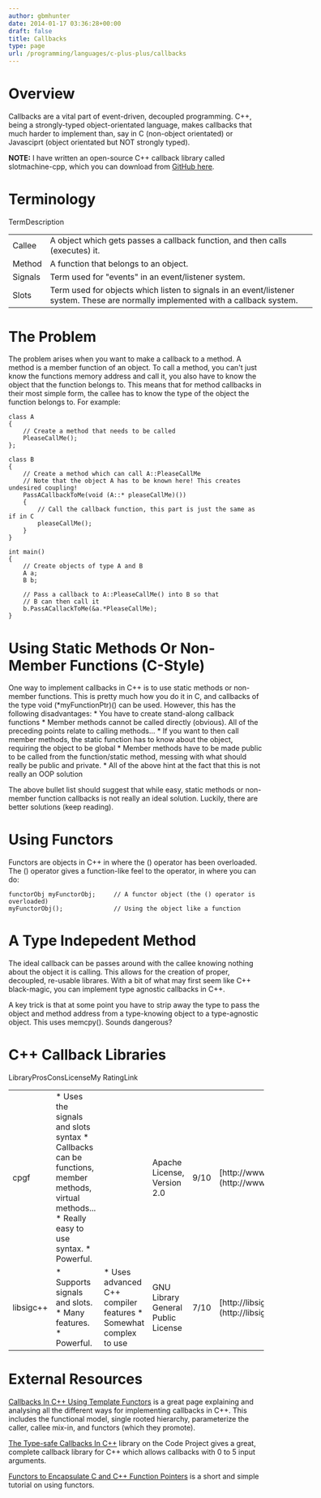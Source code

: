 ```yaml
---
author: gbmhunter
date: 2014-01-17 03:36:28+00:00
draft: false
title: Callbacks
type: page
url: /programming/languages/c-plus-plus/callbacks
---
```


# Overview

Callbacks are a vital part of event-driven, decoupled programming. C++, being a strongly-typed object-orientated language, makes callbacks that much harder to implement than, say in C (non-object orientated) or Javasciprt (object orientated but NOT strongly typed).

**NOTE:** I have written an open-source C++ callback library called slotmachine-cpp, which you can download from [GitHub here](https://github.com/gbmhunter/slotmachine-cpp).

# Terminology

<table style="width: 600px;" ><tbody ><tr >TermDescription</tr><tr >
<td >Callee
</td>
<td >A object which gets passes a callback function, and then calls (executes) it.
</td></tr><tr >
<td >Method
</td>
<td >A function that belongs to an object.
</td></tr><tr id="signals" >
<td >Signals
</td>
<td >Term used for "events" in an event/listener system.
</td></tr><tr >
<td >Slots
</td>
<td >Term used for objects which listen to signals in an event/listener system. These are normally implemented with a callback system.
</td></tr></tbody></table>

# The Problem

The problem arises when you want to make a callback to a method. A method is a member function of an object. To call a method, you can't just know the functions memory address and call it, you also have to know the object that the function belongs to. This means that for method callbacks in their most simple form, the callee has to know the type of the object the function belongs to. For example:
    
    class A
    {
    	// Create a method that needs to be called
    	PleaseCallMe();
    };
    
    class B
    {
    	// Create a method which can call A::PleaseCallMe
    	// Note that the object A has to be known here! This creates undesired coupling!
    	PassACallbackToMe(void (A::* pleaseCallMe)())
    	{
    		// Call the callback function, this part is just the same as if in C
    		pleaseCallMe();
    	}
    }
    
    int main()
    {
    	// Create objects of type A and B
    	A a;
    	B b;
    
    	// Pass a callback to A::PleaseCallMe() into B so that
    	// B can then call it
    	b.PassACallackToMe(&a.*PleaseCallMe);
    }
    

# Using Static Methods Or Non-Member Functions (C-Style)

One way to implement callbacks in C++ is to use static methods or non-member functions. This is pretty much how you do it in C, and callbacks of the type void (*myFunctionPtr)() can be used. However, this has the following disadvantages:  * You have to create stand-along callback functions  * Member methods cannot be called directly (obvious). All of the preceding points relate to calling methods...  * If you want to then call member methods, the static function has to know about the object, requiring the object to be global  * Member methods have to be made public to be called from the function/static method, messing with what should really be public and private.  * All of the above hint at the fact that this is not really an OOP solution

The above bullet list should suggest that while easy, static methods or non-member function callbacks is not really an ideal solution. Luckily, there are better solutions (keep reading).

# Using Functors

Functors are objects in C++ in where the () operator has been overloaded. The () operator gives a function-like feel to the operator, in where you can do:
    
    functorObj myFunctorObj;     // A functor object (the () operator is overloaded)
    myFunctorObj();              // Using the object like a function
    

# A Type Indepedent Method

The ideal callback can be passes around with the callee knowing nothing about the object it is calling. This allows for the creation of proper, decoupled, re-usable librares. With a bit of what may first seem like C++ black-magic, you can implement type agnostic callbacks in C++.

A key trick is that at some point you have to strip away the type to pass the object and method address from a type-knowing object to a type-agnostic object. This uses memcpy(). Sounds dangerous?

# C++ Callback Libraries

<table ><tbody ><tr >LibraryProsConsLicenseMy RatingLink</tr><tr >
<td >cpgf
</td>
<td >  * Uses the signals and slots syntax  * Callbacks can be functions, member methods, virtual methods...  * Really easy to use syntax.  * Powerful.
</td>
<td > 
</td>
<td >Apache License, Version 2.0
</td>
<td >9/10
</td>
<td >[http://www.cpgf.org/](http://www.cpgf.org/)
</td></tr><tr >
<td >libsigc++
</td>
<td >  * Supports signals and slots.  * Many features.  * Powerful.
</td>
<td >  * Uses advanced C++ compiler features  * Somewhat complex to use
</td>
<td >GNU Library General Public License
</td>
<td >7/10
</td>
<td >[http://libsigc.sourceforge.net/](http://libsigc.sourceforge.net/)
</td></tr></tbody></table>

# External Resources

[Callbacks In C++ Using Template Functors](http://www.tutok.sk/fastgl/callback.html) is a great page explaining and analysing all the different ways for implementing callbacks in C++. This includes the functional model, single rooted hierarchy, parameterize the caller, callee mix-in, and functors (which they promote).

[The Type-safe Callbacks In C++](http://www.codeproject.com/Articles/6136/Type-safe-Callbacks-in-C) library on the Code Project gives a great, complete callback library for C++ which allows callbacks with 0 to 5 input arguments.

[Functors to Encapsulate C and C++ Function Pointers](http://www.newty.de/fpt/functor.html) is a short and simple tutorial on using functors.
